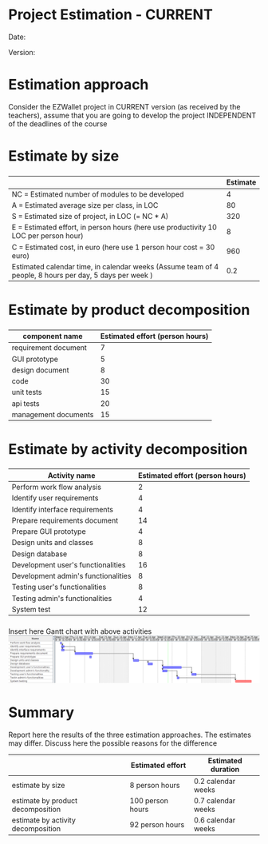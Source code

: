 # Project Estimation - CURRENT
Date:

Version:


# Estimation approach
Consider the EZWallet  project in CURRENT version (as received by the teachers), assume that you are going to develop the project INDEPENDENT of the deadlines of the course
# Estimate by size
### 
|             | Estimate                        |             
| ----------- | ------------------------------- |  
| NC =  Estimated number of modules to be developed   | 4 |             
|  A = Estimated average size per class, in LOC       | 80 | 
| S = Estimated size of project, in LOC (= NC * A) | 320 |
| E = Estimated effort, in person hours (here use productivity 10 LOC per person hour)  |   8 |   
| C = Estimated cost, in euro (here use 1 person hour cost = 30 euro) | 960 | 
| Estimated calendar time, in calendar weeks (Assume team of 4 people, 8 hours per day, 5 days per week ) | 0.2 |               

# Estimate by product decomposition
### 
|         component name    | Estimated effort (person hours)   |             
| ----------- | ------------------------------- | 
|requirement document    | 7 |
| GUI prototype | 5 |
|design document | 8 |
|code | 30 |
| unit tests | 15 |
| api tests | 20 |
| management documents  | 15 |




# Estimate by activity decomposition
### 
|         Activity name    | Estimated effort (person hours)   |             
| ----------- | ------------------------------- | 
| Perform work flow  analysis | 2 |
| Identify user requirements | 4 |
| Identify interface requirements| 4 |
| Prepare requirements document | 14 |
| Prepare GUI prototype | 4 |
| Design units and classes | 8 |
| Design database | 8 |
| Development user's functionalities | 16 |
| Development admin's functionalities | 8 |
| Testing user's functionalities | 8 |
| Testing admin's functionalities | 4 |
| System test | 12 |
###
Insert here Gantt chart with above activities
![Gantt Diagram](code/images/GanttV1.png)
# Summary

Report here the results of the three estimation approaches. The  estimates may differ. Discuss here the possible reasons for the difference

|             | Estimated effort                        |   Estimated duration |          
| ----------- | ------------------------------- | ---------------|
| estimate by size |8 person hours|0.2 calendar weeks|
| estimate by product decomposition |100 person hours| 0.7 calendar weeks|
| estimate by activity decomposition | 92 person hours| 0.6 calendar weeks|




